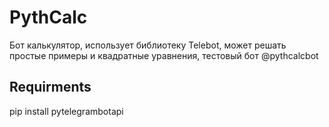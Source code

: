# PythCalc
Бот калькулятор, использует библиотеку Telebot, может решать простые примеры и квадратные уравнения, тестовый бот @pythcalcbot

## Requirments
pip install pytelegrambotapi
